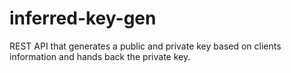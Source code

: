 # inferred-key-gen
REST API that generates a public and private key based on clients information and hands back the private key.
